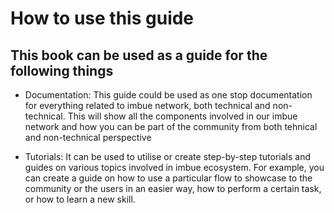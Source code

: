 # How to use this guide

## This book can be used as a guide for the following things

- Documentation: This guide could be used as one stop documentation for everything related to imbue network, both technical and non-technical. This will show all the components involved in our imbue network and how you can be part of the community from both tehnical and non-technical perspective

- Tutorials: It can be used to utilise or create step-by-step tutorials and guides on various topics involved in imbue ecosystem. For example, you can create a guide on how to use a particular flow to showcase to the community or the users in an easier way, how to perform a certain task, or how to learn a new skill.

